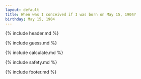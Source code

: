 ```yaml
---
layout: default
title: When was I conceived if I was born on May 15, 1904?
birthday: May 15, 1904
---
```


{% include header.md %}

{% include guess.md %}

{% include calculate.md %}

{% include safety.md %}

{% include footer.md %}




